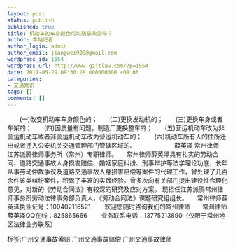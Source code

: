 ```yaml
---
layout: post
status: publish
published: true
title: 机动车的车身颜色可以随意改变吗？
author: 本站记者
author_login: admin
author_email: jiangwei909@gmail.com
wordpress_id: 1554
wordpress_url: http://www.gzjtlaw.com/?p=1554
date: 2011-05-29 09:30:28.000000000 +08:00
categories:
- 交通常识
tags: []
comments: []
---
```

　　(一)改变机动车车身颜色的；　　(二)更换发动机的；　　(三)更换车身或者车架的；　　(四)因质量有问题，制造厂更换整车的；　　(五)营运机动车改为非营运机动车或者非营运机动车改为营运机动车的；　　(六)机动车所有人的住所迁出或者迁入公安机关交通管理部门管辖区域的。 　　　　　　薛英泽 常州律师　　江苏派腾律师事务所（常州）专职律师。　　常州律师薛英泽具有扎实的劳动合同、道路交通事故人身损害赔偿、婚姻家庭纠纷、刑事辩护等法学理论功底，长年从事劳动仲裁争议及道路交通事故人身损害赔偿等案件的代理工作，曾处理了几百余件该类纠纷案件，积累了丰富的实践经验。曾多次向有关部门提出建设性合理化意见，对新的《劳动合同法》有较深的研究及应对方案。 现担任江苏派腾常州律师事务所劳动法律事务部负责人，《劳动合同法》课题研究组组长。　　常州律师薛英泽执业证号：100402116521 　　欢迎您随时咨询我们的常州律师　　常州律师薛英泽QQ在线：825865666 　　业务联系电话：13775213890（仅限于常州地区法律业务联系） 标签:广州交通事故索赔 广州交通事故赔偿 广州交通事故律师
